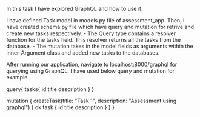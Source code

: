 In this task I have explored GraphQL and how to use it.

I have defined Task model in models.py file of assessment_app.
Then, I have created schema.py file which have query and mutation for retrive and create new tasks respectively.
    - The Query type contains a resolver function for the tasks field. This resolver returns all the tasks from the database.
    - The mutation takes in the model fields as arguments within the inner-Argument class and added new tasks to the databases.

After running our application, navigate to localhost:8000/graphql for querying using GraphQL.
I have used below query and mutation for example.

query{
  tasks{
    id
    title
    description
  }
}

mutation {
  createTask(title: "Task 1", description: "Assessment using graphql") {
    ok
    task {
        id
        title
        description
    }
  }
} 
